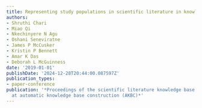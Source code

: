 ```yaml
---
title: Representing study populations in scientific literature in knowledge graphs
authors:
- Shruthi Chari
- Miao Qi
- Nkechinyere N Agu
- Oshani Seneviratne
- James P McCusker
- Kristin P Bennett
- Amar K Das
- Deborah L McGuinness
date: '2019-01-01'
publishDate: '2024-12-28T20:44:00.087597Z'
publication_types:
- paper-conference
publication: '*Proceedings of the scientific literature knowledge base (SLKB) workshop
  at automatic knowledge base construction (AKBC)*'
---
```


